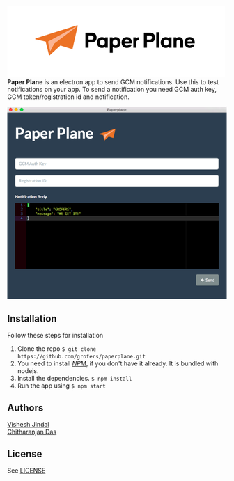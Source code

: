 ![Paper Plane](app/img/logo.png)
**Paper Plane** is an electron app to send GCM notifications. Use this to test notifications on your app. To send a notification you need GCM auth key, GCM token/registration id and notification.

![Screenshot](app/img/screenshot.png)

## Installation
Follow these steps for installation
 1. Clone the repo `$ git clone https://github.com/grofers/paperplane.git`
 2. You need to install [*NPM*](https://nodejs.org/en/download/), if you don't have it already. It is bundled with nodejs.
 3. Install the dependencies. `$ npm install`
 4. Run the app using `$ npm start`

## Authors
[Vishesh Jindal](https://github.com/vishesh92)  
[Chitharanjan Das](https://github.com/cdax)

## License
See [LICENSE](LICENSE.md)
